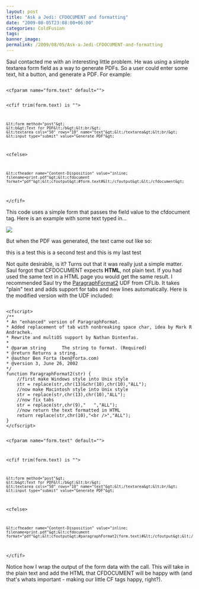 ```yaml
---
layout: post
title: "Ask a Jedi: CFDOCUMENT and formatting"
date: "2009-08-05T23:08:00+06:00"
categories: ColdFusion 
tags: 
banner_image: 
permalink: /2009/08/05/Ask-a-Jedi-CFDOCUMENT-and-formatting
---
```


Saul contacted me with an interesting little problem. He was using a simple textarea form field as a way to generate PDFs. So a user could enter some text, hit a button, and generate a PDF. For example:
<!--more-->
<code>
&lt;cfparam name="form.text" default=""&gt;

&lt;cfif trim(form.text) is ""&gt;

	&lt;form method="post"&gt;
	&lt;b&gt;Text for PDF&lt;/b&gt;&lt;br/&gt;
	&lt;textarea cols="50" rows="10" name="text"&gt;&lt;/textarea&gt;&lt;br/&gt;
	&lt;input type="submit" value="Generate PDF"&gt;

&lt;cfelse&gt;

	&lt;cfheader name="Content-Disposition" value="inline; filename=print.pdf"&gt;&lt;cfdocument format="pdf"&gt;&lt;cfoutput&gt;#form.text#&lt;/cfoutput&gt;&lt;/cfdocument&gt;

&lt;/cfif&gt;
</code>

This code uses a simple form that passes the field value to the cfdocument tag. Here is an example with some text typed in...

<img src="https://static.raymondcamden.com/images/Picture 252.png" />

But when the PDF was generated, the text came out like so:

this is a test this is a second test and this is my last test

Not quite desirable, is it? Turns out that it was really just a simple matter. Saul forgot that CFDOCUMENT expects <b>HTML</b>, not plain text. If you had used the same text in a HTML page you would get the same result. I recommended Saul try the <a href="http://www.cflib.org/udf/paragraphformat2">ParagraphFormat2</a> UDF from CFLib. It takes "plain" text and adds support for tabs and new lines automatically. Here is the modified version with the UDF included:

<code>
&lt;cfscript&gt;
/**
* An "enhanced" version of ParagraphFormat.
* Added replacement of tab with nonbreaking space char, idea by Mark R Andrachek.
* Rewrite and multiOS support by Nathan Dintenfas.
*
* @param string      The string to format. (Required)
* @return Returns a string.
* @author Ben Forta (ben@forta.com)
* @version 3, June 26, 2002
*/
function ParagraphFormat2(str) {
    //first make Windows style into Unix style
    str = replace(str,chr(13)&chr(10),chr(10),"ALL");
    //now make Macintosh style into Unix style
    str = replace(str,chr(13),chr(10),"ALL");
    //now fix tabs
    str = replace(str,chr(9),"   ","ALL");
    //now return the text formatted in HTML
    return replace(str,chr(10),"&lt;br /&gt;","ALL");
}
&lt;/cfscript&gt;

&lt;cfparam name="form.text" default=""&gt;

&lt;cfif trim(form.text) is ""&gt;

	&lt;form method="post"&gt;
	&lt;b&gt;Text for PDF&lt;/b&gt;&lt;br/&gt;
	&lt;textarea cols="50" rows="10" name="text"&gt;&lt;/textarea&gt;&lt;br/&gt;
	&lt;input type="submit" value="Generate PDF"&gt;

&lt;cfelse&gt;

	&lt;cfheader name="Content-Disposition" value="inline; filename=print.pdf"&gt;&lt;cfdocument format="pdf"&gt;&lt;cfoutput&gt;#paragraphFormat2(form.text)#&lt;/cfoutput&gt;&lt;/cfdocument&gt;

&lt;/cfif&gt;
</code>

Notice how I wrap the output of the form data with the call. This will take in the plain text and add the HTML that CFDOCUMENT will be happy with (and that's whats important - making our little CF tags happy, right?).